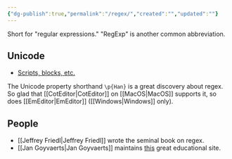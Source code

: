 ```yaml
---
{"dg-publish":true,"permalink":"/regex/","created":"","updated":""}
---
```



Short for "regular expressions." "RegExp" is another common abbreviation.

## Unicode
- [Scripts, blocks, etc.](https://www.regular-expressions.info/unicode.html)

The Unicode property shorthand ``\p{Han}`` is a great discovery about regex. So glad that [[CotEditor\|CotEditor]] on [[MacOS\|MacOS]] supports it, so does [[EmEditor\|EmEditor]] ([[Windows\|Windows]] only).

## People

- [[Jeffrey Friedl\|Jeffrey Friedl]] wrote the seminal book on regex.
- [[Jan Goyvaerts\|Jan Goyvaerts]] maintains [this](https://www.regular-expressions.info/) great educational site.